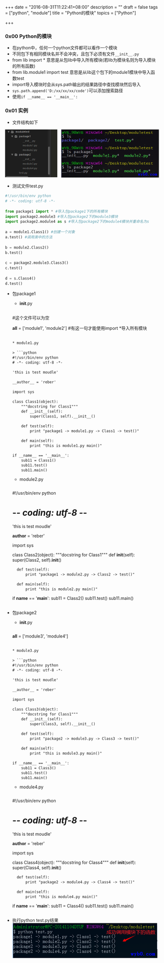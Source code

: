 +++
date = "2016-08-31T11:22:41+08:00"
description = ""
draft = false
tags = ["python", "module"]
title = "Python的模块"
topics = ["Python"]

+++

### 0x00 Python的模块
* 在python中，任何一个python文件都可以看作一个模块
* 不同包下有相同模块名并不会冲突，且包下必须有文件```__init__.py```
* from lib import * 意思是从包lib中导入所有模块(若lib为模块名则为导入模块的所有函数)
* from lib.module1 import test 意思是从lib这个包下的module1模块中导入函数test
* import导入模块时会从sys.path输出的结果路径中查找模块然后导入
* ```sys.path.append('D:/xx/xx/xx/code')```可以添加搜索路径
* 使用```if __name__ == '__main__':```

### 0x01 实例
* 文件结构如下

![模块目录结构](/img/post/python_module_file_tree.png)

* 测试文件test.py

```python
#!/usr/bin/env python
# -*- coding: utf-8 -*-

from package1 import * #导入包package1下的所有模块
import package2.module3 #导入包package2下的module3模块
import package2.module4 as s #导入包package2下的module4模块并重命名为s

a = module1.Class1() #创建一个对象
a.test() #调用类中的方法

b = module2.Class2()
b.test()

c = package2.module3.Class3()
c.test()

d = s.Class4()
d.test()
```

* 包package1

    * __init__.py

    > ```python
    #这个文件可以为空

    __all__ = ['module1', 'module2'] #有这一句才能使用import *导入所有模块
    ```

    * module1.py

    > ```python
    #!/usr/bin/env python
    # -*- coding: utf-8 -*-

    'this is test moudle'

    __author__ = 'reber'

    import sys

    class Class1(object):
        """docstring for Class1"""
        def __init__(self):
            super(Class1, self).__init__()
            
        def test(self):
            print "package1 -> module1.py -> Class1 -> test()"

        def main(self):
            print "this is module1.py main()"

    if __name__ == '__main__':
        sub11 = Class1()
        sub11.test()
        sub11.main()
    ```

    * module2.py

    > ```python
    #!/usr/bin/env python
    # -*- coding: utf-8 -*-

    'this is test moudle'

    __author__ = 'reber'

    import sys

    class Class2(object):
        """docstring for Class1"""
        def __init__(self):
            super(Class2, self).__init__()
            
        def test(self):
            print "package1 -> module2.py -> Class2 -> test()"

        def main(self):
            print "this is module2.py main()"

    if __name__ == '__main__':
        sub11 = Class2()
        sub11.test()
        sub11.main()
    ```

* 包package2
    * __init__.py

    > ```python

    __all__ = ['module3', 'module4']
    ```

    * module3.py

    > ```python
    #!/usr/bin/env python
    # -*- coding: utf-8 -*-

    'this is test moudle'

    __author__ = 'reber'

    import sys

    class Class3(object):
        """docstring for Class1"""
        def __init__(self):
            super(Class3, self).__init__()
            
        def test(self):
            print "package2 -> module3.py -> Class3 -> test()"

        def main(self):
            print "this is module3.py main()"

    if __name__ == '__main__':
        sub11 = Class3()
        sub11.test()
        sub11.main()
    ```

    * module4.py

    > ```python
    #!/usr/bin/env python
    # -*- coding: utf-8 -*-

    'this is test moudle'

    __author__ = 'reber'

    import sys

    class Class4(object):
        """docstring for Class4"""
        def __init__(self):
            super(Class4, self).__init__()
            
        def test(self):
            print "package2 -> module4.py -> Class4 -> test()"

        def main(self):
            print "this is module4.py main()"

    if __name__ == '__main__':
        sub11 = Class4()
        sub11.test()
        sub11.main()
    ```
* 执行python test.py结果
![导入模块测试结果](/img/post/python_module_test_result.png)
